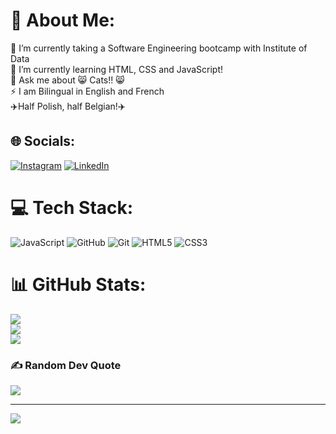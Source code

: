 # 💫 About Me:
🔭 I’m currently taking a Software Engineering bootcamp with Institute of Data<br>🌱 I’m currently learning HTML, CSS and JavaScript!<br>💬 Ask me about 😸 Cats!! 😸<br>⚡ I am Bilingual in English and French<br>✈️Half Polish, half Belgian!✈️


## 🌐 Socials:
[![Instagram](https://img.shields.io/badge/Instagram-%23E4405F.svg?logo=Instagram&logoColor=white)](https://instagram.com/thomas_lecock) [![LinkedIn](https://img.shields.io/badge/LinkedIn-%230077B5.svg?logo=linkedin&logoColor=white)](https://linkedin.com/in/ThomasLecocq99) 

# 💻 Tech Stack:
![JavaScript](https://img.shields.io/badge/javascript-%23323330.svg?style=for-the-badge&logo=javascript&logoColor=%23F7DF1E) ![GitHub](https://img.shields.io/badge/github-%23121011.svg?style=for-the-badge&logo=github&logoColor=white) ![Git](https://img.shields.io/badge/git-%23F05033.svg?style=for-the-badge&logo=git&logoColor=white) ![HTML5](https://img.shields.io/badge/html5-%23E34F26.svg?style=for-the-badge&logo=html5&logoColor=white) ![CSS3](https://img.shields.io/badge/css3-%231572B6.svg?style=for-the-badge&logo=css3&logoColor=white)
# 📊 GitHub Stats:
![](https://github-readme-stats.vercel.app/api?username=tlecocq99&theme=onedark&hide_border=true&include_all_commits=true&count_private=false)<br/>
![](https://nirzak-streak-stats.vercel.app/?user=tlecocq99&theme=onedark&hide_border=true)<br/>
![](https://github-readme-stats.vercel.app/api/top-langs/?username=tlecocq99&theme=onedark&hide_border=true&include_all_commits=true&count_private=false&layout=compact)

### ✍️ Random Dev Quote
![](https://quotes-github-readme.vercel.app/api?type=horizontal&theme=radical)

---
[![](https://visitcount.itsvg.in/api?id=tlecocq99&icon=0&color=2)](https://visitcount.itsvg.in)
